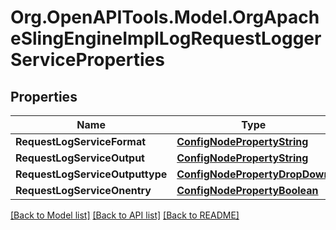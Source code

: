 # Org.OpenAPITools.Model.OrgApacheSlingEngineImplLogRequestLoggerServiceProperties
## Properties

Name | Type | Description | Notes
------------ | ------------- | ------------- | -------------
**RequestLogServiceFormat** | [**ConfigNodePropertyString**](ConfigNodePropertyString.md) |  | [optional] 
**RequestLogServiceOutput** | [**ConfigNodePropertyString**](ConfigNodePropertyString.md) |  | [optional] 
**RequestLogServiceOutputtype** | [**ConfigNodePropertyDropDown**](ConfigNodePropertyDropDown.md) |  | [optional] 
**RequestLogServiceOnentry** | [**ConfigNodePropertyBoolean**](ConfigNodePropertyBoolean.md) |  | [optional] 

[[Back to Model list]](../README.md#documentation-for-models) [[Back to API list]](../README.md#documentation-for-api-endpoints) [[Back to README]](../README.md)


